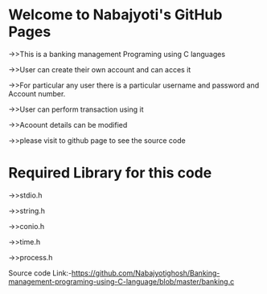 <h1>Welcome to  Nabajyoti's GitHub Pages</h1>

->>This is a banking management Programing using C languages

->>User can create their own account and can acces it

->>For particular any user there is a particular username and password and Account number.

->>User can perform transaction using it

->>Acoount details can be modified

->>please visit to github page to see the source code

<h1>Required Library for this code</h1>

->>stdio.h

->>string.h

->>conio.h

->>time.h

->>process.h

 Source code Link:-https://github.com/Nabajyotighosh/Banking-management-programing-using-C-language/blob/master/banking.c
